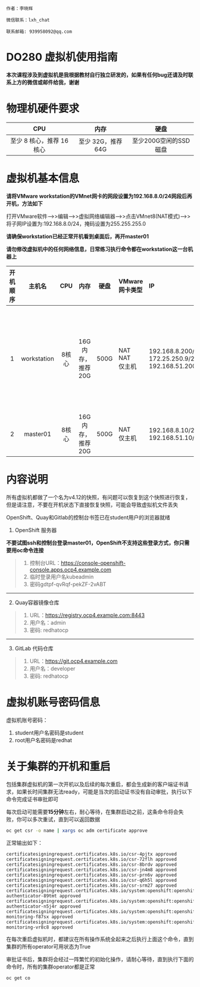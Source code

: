 ```textile
作者：李晓辉

微信联系：lxh_chat

联系邮箱: 939958092@qq.com
```

# DO280 虚拟机使用指南

**本次课程涉及到虚拟机是我根据教材自行独立研发的，如果有任何bug还请及时联系上方的微信或邮件给我，谢谢**

# 物理机硬件要求

|CPU|内存|硬盘|
|:-:|:-:|:-:|
|至少 8 核心，推荐 16 核心|至少 32G，推荐 64G|至少200G空闲的SSD磁盘|

# 虚拟机基本信息

**请将VMware workstation的VMnet网卡的网段设置为192.168.8.0/24网段后再开机，方法如下**

打开VMware软件-->>编辑-->>虚拟网络编辑器-->>点击VMnet8(NAT模式)-->>将子网IP设置为:192.168.8.0/24，掩码设置为255.255.255.0

**请确保workstation已经正常开机看到桌面后，再开master01**

**请勿修改虚拟机中的任何网络信息，日常练习执行命令都在workstation这一台机器上**

|开机顺序|主机名|CPU|内存|硬盘|VMware网卡类型|IP|角色|备注|
|:-:|:-:|:-:|:-:|:-:|:-|:-|:-|:-|
|1|workstation|8核心|16G内存，推荐20G|500G|NAT<br>NAT<br>仅主机|192.168.8.200/24<br>172.25.250.9/24<br>192.168.51.200/24|容器镜像仓库<br>Gitlab 代码库<br>Helm 服务器<br>DNS 服务器<br>Haproxy服务器<br>OpenShift 客户端||
|2|master01|8核心|16G内存，推荐20G|500G|NAT<br>仅主机|192.168.8.10/24<br>192.168.51.10/24|OpenShift v4.12|Multus 网络网卡名称 ens192<br>Multus IP 地址：192.168.51.10/24|

# 内容说明

所有虚拟机都做了一个名为v4.12的快照，有问题可以恢复到这个快照进行恢复，但是请注意，不要在开机状态下直接恢复快照，可能会导致虚拟机文件丢失

OpenShift、Quay和Gitlab的控制台书签已在student用户的浏览器就绪

1.	OpenShift 服务器

**不要试图ssh和控制台登录master01，OpenShift不支持这些登录方式，你只需要用oc命令连接**

> 1. 控制台URL：https://console-openshift-console.apps.ocp4.example.com
> 2. 临时登录用户名kubeadmin
> 3. 密码gdtpf-qvRqf-pekZF-2vABT
___

2.	Quay容器镜像仓库

> 1. URL：https://registry.ocp4.example.com:8443
> 2. 用户名：admin
> 3. 密码: redhatocp
___

3.	GitLab 代码仓库

> 1. URL：https://git.ocp4.example.com
> 2. 用户名：developer
> 3. 密码: redhatocp

# 虚拟机账号密码信息

虚拟机账号密码：

1. student用户名密码是student
2. root用户名密码是redhat

# 关于集群的开机和重启

包括集群虚拟机的第一次开机以及后续的每次重启，都会生成新的客户端证书请求，如果长时间集群无法ready，可能是当次的启动证书没有自动审批，执行以下命令完成证书审批即可

每次启动可能需要**15分钟**左右，耐心等待，在集群启动之前，这条命令将会失败，你可以多次重试，直到可以返回数据

```bash
oc get csr -o name | xargs oc adm certificate approve
```

正常输出如下：

```text
certificatesigningrequest.certificates.k8s.io/csr-4pjtx approved
certificatesigningrequest.certificates.k8s.io/csr-72flh approved
certificatesigningrequest.certificates.k8s.io/csr-8brdv approved
certificatesigningrequest.certificates.k8s.io/csr-jn4m8 approved
certificatesigningrequest.certificates.k8s.io/csr-prn6v approved
certificatesigningrequest.certificates.k8s.io/csr-q6h5l approved
certificatesigningrequest.certificates.k8s.io/csr-srm27 approved
certificatesigningrequest.certificates.k8s.io/system:openshift:openshift-authenticator-89tmt approved
certificatesigningrequest.certificates.k8s.io/system:openshift:openshift-authenticator-n5j4r approved
certificatesigningrequest.certificates.k8s.io/system:openshift:openshift-monitoring-f87sx approved
certificatesigningrequest.certificates.k8s.io/system:openshift:openshift-monitoring-vr8c8 approved
```

在每次重启虚拟机时，都建议在所有操作系统全起来之后执行上面这个命令，直到集群的所有operator可用状态为True

审批证书后，集群将会经过一阵繁忙的初始化操作，请耐心等待，直到执行下面的命令时，所有的集群operator都是正常

```bash
oc get co
```